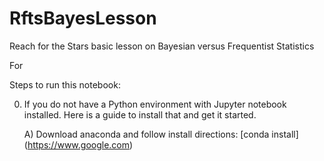 # RftsBayesLesson
Reach for the Stars basic lesson on Bayesian versus Frequentist Statistics

For 

Steps to run this notebook:

 0) If you do not have a Python environment with Jupyter notebook installed. Here is a guide to install that and get it started. 

 	A) Download anaconda and follow install directions: [conda install] (https://www.google.com)
